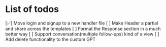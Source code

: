 # List of todos

[✅] Move login and signup to a new handler file
[ ] Make Header a partial and share across the templates
[ ] Format the Response section in a much better way
[ ] Support conversation(multiple follow-ups) kind of a view
[ ] Add delete functionality to the custom GPT


